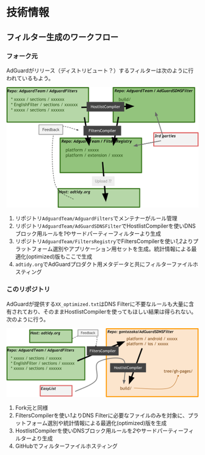# 技術情報

## フィルター生成のワークフロー
### フォーク元

AdGuardがリリース（ディストリビュート？）するフィルターは次のように行われているもよう。

![AdGuardフィルターのワークフロー](./ag_filter_workflow.svg)

1. リポジトリ`AdguardTeam/AdguardFilters`でメンテナーがルール管理
2. リポジトリ`AdguardTeam/AdGuardSDNSFilter`でHostlistCompilerを使いDNSブロック用ルールを*1*やサードパーティーフィルターより生成
3. リポジトリ`AdguardTeam/FiltersRegistry`でFiltersCompilerを使い*1,2*よりプラットフォーム選別やアプリケーション用セットを生成。統計情報による最適化(optimized)版もここで生成
4. `adtidy.org`でAdGuardプロダクト用メタデータと共にフィルターファイルホスティング

### このリポジトリ

AdGuardが提供する`XX_optimized.txt`はDNS Filterに不要なルールも大量に含有されており、そのままHostlistCompilerを使ってもほしい結果は得られない。次のように行う。

![フォーク後DNSフィルターのワークフロー](./ag_filter_forked_workflow.svg)

1. Fork元と同様
2. FiltersCompilerを使い*1*よりDNS Filterに必要なファイルのみを対象に、プラットフォーム選別や統計情報による最適化(optimized)版を生成
3. HostlistCompilerを使いDNSブロック用ルールを*2*やサードパーティーフィルターより生成
4. GitHubでフィルターファイルホスティング
